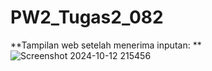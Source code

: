 # PW2_Tugas2_082

**Tampilan web setelah menerima inputan: **
![Screenshot 2024-10-12 215456](https://github.com/user-attachments/assets/0c5044d3-e3cd-4a0b-b222-4d13367987f0)
